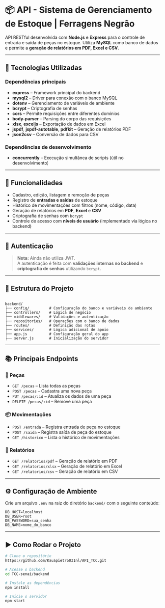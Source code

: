 
# 📦 API - Sistema de Gerenciamento de Estoque | Ferragens Negrão

API RESTful desenvolvida com **Node.js** e **Express** para o controle de entrada e saída de peças no estoque. Utiliza **MySQL** como banco de dados e permite a **geração de relatórios em PDF, Excel e CSV**.

---

## 🚀 Tecnologias Utilizadas

### Dependências principais

- **express** – Framework principal do backend  
- **mysql2** – Driver para conexão com o banco MySQL  
- **dotenv** – Gerenciamento de variáveis de ambiente  
- **bcrypt** – Criptografia de senhas  
- **cors** – Permite requisições entre diferentes domínios  
- **body-parser** – Parsing do corpo das requisições  
- **xlsx**, **exceljs** – Exportação de dados em Excel  
- **jspdf**, **jspdf-autotable**, **pdfkit** – Geração de relatórios PDF  
- **json2csv** – Conversão de dados para CSV  

### Dependências de desenvolvimento

- **concurrently** – Execução simultânea de scripts (útil no desenvolvimento)

---

## 📌 Funcionalidades

- Cadastro, edição, listagem e remoção de peças
- Registro de **entradas e saídas** de estoque
- Histórico de movimentações com filtros (nome, código, data)
- Geração de relatórios em **PDF**, **Excel** e **CSV**
- Criptografia de senhas com `bcrypt`
- Controle de acesso com **níveis de usuário** (implementado via lógica no backend)

---

## 🔐 Autenticação

> **Nota:** Ainda não utiliza JWT.  
A autenticação é feita com **validações internas no backend** e **criptografia de senhas** utilizando `bcrypt`.

---

## 📂 Estrutura do Projeto

```

backend/
├── config/         # Configuração do banco e variáveis de ambiente
├── controllers/    # Lógica de negócio
├── middlewares/    # Validações e autenticação
├── repositories/   # Operações com o banco de dados
├── routes/         # Definição das rotas
├── services/       # Lógica adicional de apoio
├── app.js          # Configuração geral do app
├── server.js       # Inicialização do servidor

````

---

## 📚 Principais Endpoints

### 🔧 Peças
- `GET /pecas` – Lista todas as peças  
- `POST /pecas` – Cadastra uma nova peça  
- `PUT /pecas/:id` – Atualiza os dados de uma peça  
- `DELETE /pecas/:id` – Remove uma peça  

### 📦 Movimentações
- `POST /entrada` – Registra entrada de peça no estoque  
- `POST /saida` – Registra saída de peça do estoque  
- `GET /historico` – Lista o histórico de movimentações  

### 📄 Relatórios
- `GET /relatorios/pdf` – Geração de relatório em PDF  
- `GET /relatorios/xlsx` – Geração de relatório em Excel  
- `GET /relatorios/csv` – Geração de relatório em CSV  

---

## ⚙️ Configuração de Ambiente

Crie um arquivo `.env` na raiz do diretório `backend/` com o seguinte conteúdo:

```env
DB_HOST=localhost
DB_USER=root
DB_PASSWORD=sua_senha
DB_NAME=nome_do_banco

````

---

## ▶️ Como Rodar o Projeto

```bash
# Clone o repositório
https://github.com/Kauapietro031nl/API_TCC.git

# Acesse o backend
cd TCC-senai/backend

# Instale as dependências
npm install

# Inicie o servidor
npm start
```



